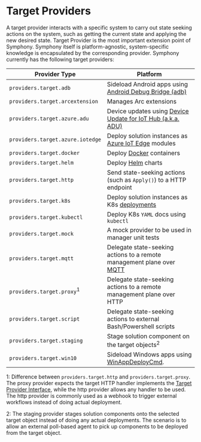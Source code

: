 # Target Providers

A target provider interacts with a specific system to carry out state seeking actions on the system, such as getting the current state and applying the new desired state. Target Provider is the most important extension point of Symphony. Symphony itself is platform-agnostic, system-specific knowledge is encapsulated by the corresponding provider. Symphony currently has the following target providers:

| Provider Type | Platform |
|--------|--------|
| ```providers.target.adb``` | Sideload Android apps using [Android Debug Bridge (adb)](https://developer.android.com/tools/adb) | 
|```providers.target.arcextension``` | Manages Arc extensions |
| ```providers.target.azure.adu``` | Device updates using [Device Update for IoT Hub (a.k.a. ADU)](https://learn.microsoft.com/en-us/azure/iot-hub-device-update/) |
| ```providers.target.azure.iotedge``` | Deploy solution instances as [Azure IoT Edge](https://learn.microsoft.com/en-us/azure/iot-edge/?view=iotedge-1.4) modules |
| ```providers.target.docker```| Deploy [Docker](https://www.docker.com/) containers |
| ```providers.target.helm```| Deploy [Helm](https://helm.sh/) charts |
| ```providers.target.http```| Send state-seeking actions (such as ```Apply()```) to a HTTP endpoint |
| ```providers.target.k8s``` | Deploy solution instances as K8s [deployments](https://kubernetes.io/docs/concepts/workloads/controllers/deployment/) |
| ```providers.target.kubectl```| Deploy K8s ```YAML``` docs using ```kubectl``` |
| ```providers.target.mock```| A mock provider to be used in manager unit tests | 
| ```providers.target.mqtt```| Delegate state-seeking actions to a remote management plane over [MQTT](https://mqtt.org/) |
| ```providers.target.proxy```<sup>1</sup>| Delegate state-seeking actions to a remote management plane over HTTP |
| ```providers.target.script```| Delegate state-seeking actions to external Bash/Powershell scripts |
| ```providers.target.staging```| Stage solution component on the target objects<sup>2</sup>|
| ```providers.target.win10```| Sideload Windows apps using [WinAppDeployCmd](https://learn.microsoft.com/en-us/windows/uwp/packaging/install-universal-windows-apps-with-the-winappdeploycmd-tool). | 

1: Difference between ```providers.target.http``` and ```providers.target.proxy```. The proxy provider expects the target HTTP handler implements the [Target Provider Interface](./provider_interface.md), while the http provider allows any handler to be used. The http provider is commonly used as a webhook to trigger external workflows <!--(such as [human approval](../scenarios/human-approval.md))--> instead of doing actual deployment.

2: The staging provider stages solution components onto the selected target object instead of doing any actual deployments. The scenario is to allow an external poll-based agent to pick up components to be deployed from the target object.
